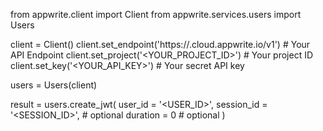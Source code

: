 from appwrite.client import Client
from appwrite.services.users import Users

client = Client()
client.set_endpoint('https://<REGION>.cloud.appwrite.io/v1') # Your API Endpoint
client.set_project('<YOUR_PROJECT_ID>') # Your project ID
client.set_key('<YOUR_API_KEY>') # Your secret API key

users = Users(client)

result = users.create_jwt(
    user_id = '<USER_ID>',
    session_id = '<SESSION_ID>', # optional
    duration = 0 # optional
)
